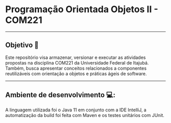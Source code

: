 # Programação Orientada Objetos II - COM221
***
## Objetivo :dart:
  Este repositório visa armazenar, versionar e executar as atividades propostas na disciplina COM221 da Universidade Federal de Itajubá. Também, busca apresentar conceitos relacionados a componentes reutilizáveis com orientação a objetos e práticas ágeis de software.
***
## Ambiente de desenvolvimento :computer::
  A linguagem utilizada foi o Java 11 em conjunto com a IDE IntelliJ, a automatização da build foi feita com Maven e os testes unitários com JUnit. 

